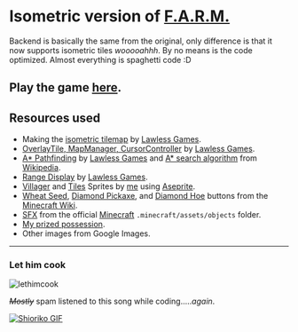 # Isometric version of [F.A.R.M.](https://github.com/naixsu/CMSC170)

Backend is basically the same from the original, only difference is that it now supports isometric tiles *wooooahhh*. By no means is the code optimized. Almost everything is spaghetti code :D

## Play the game [here](https://naixsu.itch.io/farm-v2?secret=PsuNLwegE5psZ7PzkxgX45KOM).

## Resources used
- Making the [isometric tilemap](https://www.youtube.com/watch?v=ci1ba7jVLFw&t=295s) by [Lawless Games](https://www.youtube.com/@lawlessgames3844).
- [OverlayTile, MapManager, CursorController](https://www.youtube.com/watch?v=riLtglHwoYw) by [Lawless Games](https://www.youtube.com/@lawlessgames3844).
- [A* Pathfinding](https://www.youtube.com/@lawlessgames3844) by [Lawless Games](https://www.youtube.com/@lawlessgames3844) and [A* search algorithm](https://en.wikipedia.org/wiki/A*_search_algorithm) from [Wikipedia](https://en.wikipedia.org/wiki/Main_Page).
- [Range Display](https://www.youtube.com/watch?v=3cZ0tBuzlZs) by [Lawless Games](https://www.youtube.com/@lawlessgames3844).
- [Villager](https://github.com/naixsu/FARM/blob/main/Assets/Sprites/Villager_2.png) and [Tiles](https://github.com/naixsu/FARM/tree/main/Assets/Sprites/Tiles) Sprites by [me](https://github.com/naixsu) using [Aseprite](https://www.aseprite.org/).
- [Wheat Seed](https://github.com/naixsu/FARM/blob/main/Assets/Sprites/Buttons/WheatSeeds.png), [Diamond Pickaxe](https://github.com/naixsu/FARM/blob/main/Assets/Sprites/Buttons/DPickMC.png), and [Diamond Hoe](https://github.com/naixsu/FARM/blob/main/Assets/Sprites/Buttons/DHoeMC.png) buttons from the [Minecraft Wiki](https://minecraft.fandom.com/wiki/Minecraft_Wiki).
- [SFX](https://github.com/naixsu/FARM/tree/main/Assets/Audio) from the official [Minecraft](https://www.minecraft.net/en-us) `.minecraft/assets/objects` folder.
- [My prized possession](https://raw.githubusercontent.com/naixsu/FARM/main/Assets/Sprites/credits.png).
- Other images from Google Images.

---
### Let him cook
![lethimcook](https://user-images.githubusercontent.com/95230510/233659723-8c279b95-d463-4891-9699-2858d8925938.jpg)

~~*Mostly*~~ spam listened to this song while coding.....*again*.

<a href="https://www.youtube.com/watch?v=BctS652B2-g" target="_blank">
  <img src="https://user-images.githubusercontent.com/95230510/232323536-810c0753-f2fb-4dbf-8b19-ab5385d72af5.gif" alt="Shioriko GIF">
</a>
